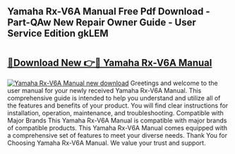 ## Yamaha Rx-V6A Manual Free Pdf Download - Part-QAw New Repair Owner Guide - User Service Edition gkLEM

# <h2><a href="http://bc99595.oget.top/?id=Yamaha+Rx-V6A+Manual">🔗Download New 👉🔴 Yamaha Rx-V6A Manual</a></h2>

[![Yamaha Rx-V6A Manual new download](https://i.imgur.com/5g1atiW.png)](http://bc99595.oget.top/?id=Yamaha+Rx-V6A+Manual)
Greetings and welcome to the user manual for your newly received Yamaha Rx-V6A Manual. This comprehensive guide is intended to help you understand and utilize all of the features and benefits of your product. You will find clear instructions for installation, operation, maintenance, and troubleshooting. Compatible with Major Brands This Yamaha Rx-V6A Manual is compatible with major brands of compatible products. This Yamaha Rx-V6A Manual comes equipped with a comprehensive set of features to meet your diverse needs. Thank You for Choosing Yamaha Rx-V6A Manual. We value your trust and support.
